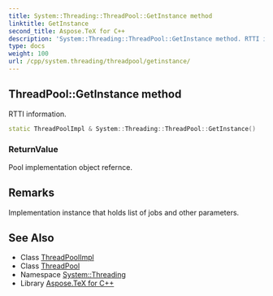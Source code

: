 ```yaml
---
title: System::Threading::ThreadPool::GetInstance method
linktitle: GetInstance
second_title: Aspose.TeX for C++
description: 'System::Threading::ThreadPool::GetInstance method. RTTI information in C++.'
type: docs
weight: 100
url: /cpp/system.threading/threadpool/getinstance/
---
```

## ThreadPool::GetInstance method


RTTI information.

```cpp
static ThreadPoolImpl & System::Threading::ThreadPool::GetInstance()
```


### ReturnValue

Pool implementation object refernce.
## Remarks


Implementation instance that holds list of jobs and other parameters. 
## See Also

* Class [ThreadPoolImpl](../../threadpoolimpl/)
* Class [ThreadPool](../)
* Namespace [System::Threading](../../)
* Library [Aspose.TeX for C++](../../../)
